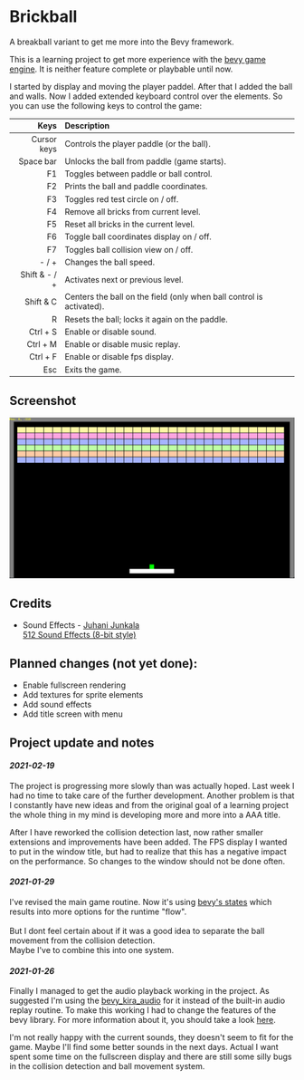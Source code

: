 # Brickball
A breakball variant to get me more into the Bevy framework.

This is a learning project to get more experience with the [bevy game engine](https://bevyengine.org/). 
It is neither feature complete or playbable until now.

I started by display and moving the player paddel. After that I added the ball and walls. 
Now I added extended keyboard control over the elements. So you can use the following keys to control the game: 


|          Keys | Description                                                          |
|--------------:|:---------------------------------------------------------------------|
|   Cursor keys | Controls the player paddle (or the ball).                            |
|     Space bar | Unlocks the ball from paddle (game starts).                          |
|            F1 | Toggles between paddle or ball control.                              |
|            F2 | Prints the ball and paddle coordinates.                              |
|            F3 | Toggles red test circle on / off.                                    |
|            F4 | Remove all bricks from current level.                                |
|            F5 | Reset all bricks in the current level.                               |
|            F6 | Toggle ball coordinates display on / off.                            |
 |            F7 | Toggles ball collision view on / off.                                |
|         - / + | Changes the ball speed.                                              | 
| Shift & - / + | Activates next or previous level.                                    |
|     Shift & C | Centers the ball on the field (only when ball control is activated). |
|             R | Resets the ball; locks it again on the paddle.                       |
|      Ctrl + S | Enable or disable sound.                                             |
|      Ctrl + M | Enable or disable music replay.                                      |
|      Ctrl + F | Enable or disable fps display.                                       |
|           Esc | Exits the game.                                                      |

## Screenshot
<p>
  <img src="https://github.com/gpietz/brickball/blob/master/docs/screenshots/brickball220111-01.png" 
       alt="Project Screenshot" />
</p>

## Credits 

* Sound Effects - <a href="https://juhanijunkala.com/">Juhani Junkala</a>  
  <a href="https://opengameart.org/content/512-sound-effects-8-bit-style">512 Sound Effects (8-bit style)</a>

## Planned changes (not yet done): 
* Enable fullscreen rendering
* Add textures for sprite elements
* Add sound effects
* Add title screen with menu

## Project update and notes

#### _2021-02-19_
The project is progressing more slowly than was actually hoped. Last week I had no time to take care of the further 
development. Another problem is that I constantly have new ideas and from the original goal of a learning project the 
whole thing in my mind is developing more and more into a AAA title.

After I have reworked the collision detection last, now rather smaller extensions and improvements have been added. 
The FPS display I wanted to put in the window title, but had to realize that this has a negative impact on the 
performance. So changes to the window should not be done often.

#### _2021-01-29_
I've revised the main game routine. Now it's using <a href="https://bevy-cheatbook.github.io/programming/states.html">
bevy's states</a> which results into more options for the runtime "flow".<br/>  
But I dont feel certain about if it was a good idea to separate the ball movement from the collision detection.  
Maybe I've to combine this into one system.

#### _2021-01-26_
Finally I managed to get the audio playback working in the project. 
As suggested I'm using the <a href="https://github.com/niklasei/bevy_kira_audio">bevy_kira_audio</a> 
for it instead of the built-in audio replay routine. To make this working I had 
to change the features of the bevy library. For more information about it, you 
should take a look <a href="https://bevy-cheatbook.github.io/features/audio.html">here</a>.  
  
I'm not really happy with the current sounds, they doesn't seem to fit for the 
game. Maybe I'll find some better sounds in the next days. Actual I want spent
some time on the fullscreen display and there are still some silly bugs in 
the collision detection and ball movement system.
